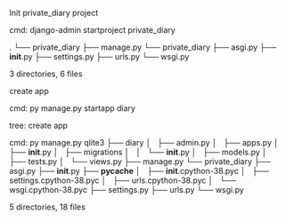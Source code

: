 Init private_diary project

cmd:
django-admin startproject private_diary


.
└── private_diary
    ├── manage.py
    └── private_diary
        ├── asgi.py
        ├── __init__.py
        ├── settings.py
        ├── urls.py
        └── wsgi.py

3 directories, 6 files


create app

cmd:
py manage.py startapp diary

tree:
create app

cmd:
py manage.py qlite3
├── diary
│   ├── admin.py
│   ├── apps.py
│   ├── __init__.py
│   ├── migrations
│   │   └── __init__.py
│   ├── models.py
│   ├── tests.py
│   └── views.py
├── manage.py
└── private_diary
    ├── asgi.py
    ├── __init__.py
    ├── __pycache__
    │   ├── __init__.cpython-38.pyc
    │   ├── settings.cpython-38.pyc
    │   ├── urls.cpython-38.pyc
    │   └── wsgi.cpython-38.pyc
    ├── settings.py
    ├── urls.py
    └── wsgi.py

5 directories, 18 files

